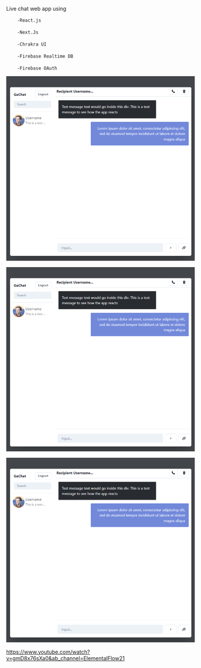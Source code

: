 Live chat web app using 

        -React.js 
        
        -Next.Js
        
        -Chrakra UI 
        
        -Firebase Realtime DB
        
        -Firebase OAuth
    
![Example image](https://github.com/gabrielhsdev/Livechat-app/blob/main/ui.png?raw=true)

![Example image](https://github.com/gabrielhsdev/Livechat-app/blob/main/ui.png?raw=true)

![Example image](https://github.com/gabrielhsdev/Livechat-app/blob/main/ui.png?raw=true)

https://www.youtube.com/watch?v=gmD8x76sXa0&ab_channel=ElementalFlow21
